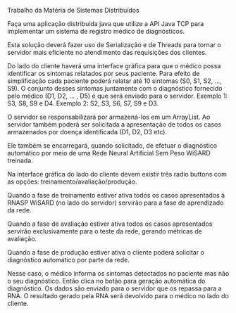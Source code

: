 Trabalho da Matéria de Sistemas Distribuídos

Faça uma aplicação distribuída java que utilize a API Java TCP para implementar um sistema de registro médico de diagnósticos.

Esta solução deverá fazer uso de Serialização e de Threads para tornar o servidor mais eficiente no atendimento das requisições dos clientes.

Do lado do cliente haverá uma interface gráfica para que o médico possa identificar os sintomas relatados por seus paciente. Para efeito de simplificação cada paciente poderá relatar até 10 sintomas (S0, S1, S2, ..., S9). O conjunto desses sintomas juntamente com o diagnóstico fornecido pelo médico (D1, D2, ... , D5) é que será enviado para o servidor. Exemplo 1: S3, S8, S9 e D4. Exemplo 2: S2, S3, S6, S7, S9 e D3.

O servidor se responsabilizará por armazená-los em um ArrayList. Ao servidor também poderá ser solicitada a apresentação de todos os casos armazenados por doença identificada (D1, D2, D3 etc).

Ele também se encarregará, quando solicitado, de efetuar o diagnóstico automático por meio de uma Rede Neural Artificial Sem Peso WiSARD treinada.

Na interface gráfica do lado do cliente devem existir três radio buttons com as opções: treinamento/avaliação/produção.

Quando a fase de treinamento estiver ativa todos os casos apresentados à RNASP WiSARD (no lado do servidor) servirão para a fase de aprendizado da rede.

Quando a fase de avaliação estiver ativa todos os casos apresentados servirão exclusivamente para o teste da rede, gerando métricas de avaliação.

Quando a fase de produção estiver ativa o cliente poderá solicitar o diagnóstico automático por parte da rede.

Nesse caso, o médico informa os sintomas detectados no paciente mas não o seu diagnóstico. Então clica no botão para geração automática do diagnóstico. Os dados são enviado para o servidor que os repassa para a RNA. O resultado gerado pela RNA será devolvido para o médico no lado do cliente.
